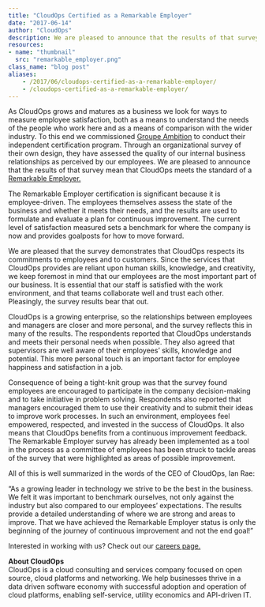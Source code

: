 ```yaml
---
title: "CloudOps Certified as a Remarkable Employer"
date: "2017-06-14"
author: "CloudOps"
description: We are pleased to announce that the results of that survey mean that CloudOps meets the standard of a Remarkable Employer.
resources:
- name: "thumbnail"
  src: "remarkable_employer.png"
class_name: "blog post"
aliases:
    - /2017/06/cloudops-certified-as-a-remarkable-employer/
    - /cloudops-certified-as-a-remarkable-employer/
---
```


<p>As CloudOps grows and matures as a business we look for ways to measure employee satisfaction, both as a means to understand the needs of the people who work here and as a means of comparison with the wider industry. To this end we commissioned <a href="http://www.groupeambition.ca/" target="_blank">Groupe Ambition</a> to conduct their independent certification program. Through an organizational survey of their own design, they have assessed the quality of our internal business relationships as perceived by our employees. We are pleased to announce that the results of that survey mean that CloudOps meets the standard of a <a href="https://www.bnq.qc.ca/en/certification/health-at-work/remarkable-employer.html" target="_blank">Remarkable Employer.</a></p>

<p>The Remarkable Employer certification is significant because it is employee-driven. The employees themselves assess the state of the business and whether it meets their needs, and the results are used to formulate and evaluate a plan for continuous improvement. The current level of satisfaction measured sets a benchmark for where the company is now and provides goalposts for how to move forward.</p>

<p>We are pleased that the survey demonstrates that CloudOps respects its commitments to employees and to customers. Since the services that CloudOps provides are reliant upon human skills, knowledge, and creativity, we keep foremost in mind that our employees are the most important part of our business. It is essential that our staff is satisfied with the work environment, and that teams collaborate well and trust each other. Pleasingly, the survey results bear that out.</p>

<p>CloudOps is a growing enterprise, so the relationships between employees and managers are closer and more personal, and the survey reflects this in many of the results. The respondents reported that CloudOps understands and meets their personal needs when possible. They also agreed that supervisors are well aware of their employees’ skills, knowledge and potential. This more personal touch is an important factor for employee happiness and satisfaction in a job.</p>

<p>Consequence of being a tight-knit group was that the survey found employees are encouraged to participate in the company decision-making and to take initiative in problem solving. Respondents also reported that managers encouraged them to use their creativity and to submit their ideas to improve work processes. In such an environment, employees feel empowered, respected, and invested in the success of CloudOps. It also means that CloudOps benefits from a continuous improvement feedback. The Remarkable Employer survey has already been implemented as a tool in the process as a committee of employees has been struck to tackle areas of the survey that were highlighted as areas of possible improvement.</p>

<p>All of this is well summarized in the words of the CEO of CloudOps, Ian Rae:</p>

<p>“As a growing leader in technology we strive to be the best in the business. We felt it was important to benchmark ourselves, not only against the industry but also compared to our employees’ expectations. The results provide a detailed understanding of where we are strong and areas to improve. That we have achieved the Remarkable Employer status is only the beginning of the journey of continuous improvement and not the end goal!”</p>

<p>Interested in working with us? Check out our <a href="https://www.cloudops.com/about-us/careers/" target="_blank">careers page.</a></p>

<p><strong>About CloudOps</strong><br> CloudOps is a cloud consulting and services company focused on open source, cloud platforms and networking. We help businesses thrive in a data driven software economy with successful adoption and operation of cloud platforms, enabling self-service, utility economics and API-driven IT.</p>
